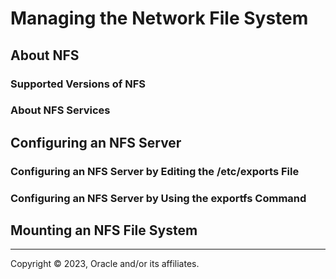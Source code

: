 # Managing the Network File System

## About NFS

### Supported Versions of NFS

### About NFS Services

## Configuring an NFS Server

### Configuring an NFS Server by Editing the /etc/exports File

### Configuring an NFS Server by Using the exportfs Command

## Mounting an NFS File System

---

Copyright © 2023, Oracle and/or its affiliates.

